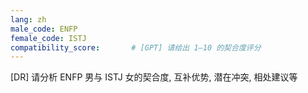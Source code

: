 ```yaml
---
lang: zh
male_code: ENFP
female_code: ISTJ
compatibility_score:       # [GPT] 请给出 1–10 的契合度评分
---
```


[DR] 请分析 ENFP 男与 ISTJ 女的契合度, 互补优势, 潜在冲突, 相处建议等

